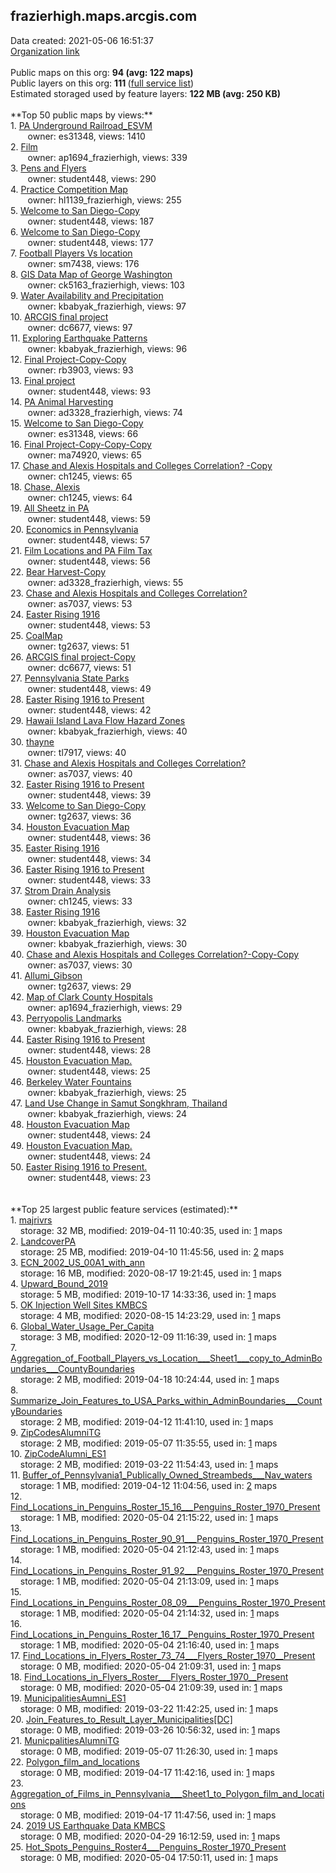 <h2>frazierhigh.maps.arcgis.com</h2> Data created: 2021-05-06 16:51:37 <br /><a target='new' href='https://frazierhigh.maps.arcgis.com'>Organization link</a><br /><br />Public maps on this org: <b>94 (avg: 122 maps)</b><br />Public layers on this org: <b>111 </b>(<a target='new' href='https://services.arcgis.com/sRvAnyIC4ZkFCTae/ArcGIS/rest/services'>full service list</a>)<br />Estimated storaged used by feature layers: <b>122 MB (avg: 250 KB)</b><br /><br />**Top 50 public maps by views:**<br />  1. <a target='new' href='https://www.arcgis.com/home/item.html?id=05b76906c58b4dff839560e806b4a133'>PA Underground Railroad_ESVM</a> <br />  &nbsp;&nbsp;&nbsp;&nbsp; &nbsp;&nbsp;owner: es31348, views: 1410<br />  2. <a target='new' href='https://www.arcgis.com/home/item.html?id=1a9f5b2542df4e3b92679f3c5de2bd4a'>Film</a> <br />  &nbsp;&nbsp;&nbsp;&nbsp; &nbsp;&nbsp;owner: ap1694_frazierhigh, views: 339<br />  3. <a target='new' href='https://www.arcgis.com/home/item.html?id=b429e50d564a41ac9787e47b4a6d66be'>Pens and Flyers</a> <br />  &nbsp;&nbsp;&nbsp;&nbsp; &nbsp;&nbsp;owner: student448, views: 290<br />  4. <a target='new' href='https://www.arcgis.com/home/item.html?id=86a62dc32baa46be8896304e8bc8e4d0'>Practice Competition Map</a> <br />  &nbsp;&nbsp;&nbsp;&nbsp; &nbsp;&nbsp;owner: hl1139_frazierhigh, views: 255<br />  5. <a target='new' href='https://www.arcgis.com/home/item.html?id=43cab1a8388b46febd21bf955b535cd8'>Welcome to San Diego-Copy</a> <br />  &nbsp;&nbsp;&nbsp;&nbsp; &nbsp;&nbsp;owner: student448, views: 187<br />  6. <a target='new' href='https://www.arcgis.com/home/item.html?id=766bd463a0874e918c8978e0954380e1'>Welcome to San Diego-Copy</a> <br />  &nbsp;&nbsp;&nbsp;&nbsp; &nbsp;&nbsp;owner: student448, views: 177<br />  7. <a target='new' href='https://www.arcgis.com/home/item.html?id=275ade1333014a86b0954b9e462f744b'>Football Players Vs location</a> <br />  &nbsp;&nbsp;&nbsp;&nbsp; &nbsp;&nbsp;owner: sm7438, views: 176<br />  8. <a target='new' href='https://www.arcgis.com/home/item.html?id=89420fed19644d3bbc0da4121e05e71e'>GIS Data Map of George Washington</a> <br />  &nbsp;&nbsp;&nbsp;&nbsp; &nbsp;&nbsp;owner: ck5163_frazierhigh, views: 103<br />  9. <a target='new' href='https://www.arcgis.com/home/item.html?id=b639c18bc9a74c0a909c0a97448cb13f'>Water Availability and Precipitation</a> <br />  &nbsp;&nbsp;&nbsp;&nbsp; &nbsp;&nbsp;owner: kbabyak_frazierhigh, views: 97<br />  10. <a target='new' href='https://www.arcgis.com/home/item.html?id=98ccfa940198459d94b79e3a158f5182'>ARCGIS final project</a> <br />  &nbsp;&nbsp;&nbsp;&nbsp; &nbsp;&nbsp;owner: dc6677, views: 97<br />  11. <a target='new' href='https://www.arcgis.com/home/item.html?id=bf4400d8d1684feeac8e01cc9f5e9786'>Exploring Earthquake Patterns</a> <br />  &nbsp;&nbsp;&nbsp;&nbsp; &nbsp;&nbsp;owner: kbabyak_frazierhigh, views: 96<br />  12. <a target='new' href='https://www.arcgis.com/home/item.html?id=59eed9cf6e9b424da622e6faba8328cc'>Final Project-Copy-Copy</a> <br />  &nbsp;&nbsp;&nbsp;&nbsp; &nbsp;&nbsp;owner: rb3903, views: 93<br />  13. <a target='new' href='https://www.arcgis.com/home/item.html?id=55de7b666c05487b88565a8ba21975e4'>Final project</a> <br />  &nbsp;&nbsp;&nbsp;&nbsp; &nbsp;&nbsp;owner: student448, views: 93<br />  14. <a target='new' href='https://www.arcgis.com/home/item.html?id=e322e7d0fa4047afb560e4dc36620738'>PA Animal Harvesting</a> <br />  &nbsp;&nbsp;&nbsp;&nbsp; &nbsp;&nbsp;owner: ad3328_frazierhigh, views: 74<br />  15. <a target='new' href='https://www.arcgis.com/home/item.html?id=efef7bbc14c843ae9145a6ab79c5ce8f'>Welcome to San Diego-Copy</a> <br />  &nbsp;&nbsp;&nbsp;&nbsp; &nbsp;&nbsp;owner: es31348, views: 66<br />  16. <a target='new' href='https://www.arcgis.com/home/item.html?id=97ba6fd142fd4e5db0cfb48bcb400443'>Final Project-Copy-Copy-Copy</a> <br />  &nbsp;&nbsp;&nbsp;&nbsp; &nbsp;&nbsp;owner: ma74920, views: 65<br />  17. <a target='new' href='https://www.arcgis.com/home/item.html?id=717921dcbcc94e3a85fd63890292f917'>Chase and Alexis Hospitals and Colleges Correlation? -Copy</a> <br />  &nbsp;&nbsp;&nbsp;&nbsp; &nbsp;&nbsp;owner: ch1245, views: 65<br />  18. <a target='new' href='https://www.arcgis.com/home/item.html?id=06befc843ed341c58a65704d05a0e20a'>Chase, Alexis</a> <br />  &nbsp;&nbsp;&nbsp;&nbsp; &nbsp;&nbsp;owner: ch1245, views: 64<br />  19. <a target='new' href='https://www.arcgis.com/home/item.html?id=e6e13c2def1245c2bdde4bcfa4a999cc'>All Sheetz in PA</a> <br />  &nbsp;&nbsp;&nbsp;&nbsp; &nbsp;&nbsp;owner: student448, views: 59<br />  20. <a target='new' href='https://www.arcgis.com/home/item.html?id=edeee38983f441ab9786ab918a70cbd3'>Economics in Pennsylvania</a> <br />  &nbsp;&nbsp;&nbsp;&nbsp; &nbsp;&nbsp;owner: student448, views: 57<br />  21. <a target='new' href='https://www.arcgis.com/home/item.html?id=78e28db0f6df4a3286d9d09c1bec0f11'>Film Locations and PA Film Tax</a> <br />  &nbsp;&nbsp;&nbsp;&nbsp; &nbsp;&nbsp;owner: student448, views: 56<br />  22. <a target='new' href='https://www.arcgis.com/home/item.html?id=be938765af64479db47d25efea7c8e38'>Bear Harvest-Copy</a> <br />  &nbsp;&nbsp;&nbsp;&nbsp; &nbsp;&nbsp;owner: ad3328_frazierhigh, views: 55<br />  23. <a target='new' href='https://www.arcgis.com/home/item.html?id=22399ac0e2c241e39d8f0d35f91c786c'>Chase and Alexis Hospitals and Colleges Correlation?</a> <br />  &nbsp;&nbsp;&nbsp;&nbsp; &nbsp;&nbsp;owner: as7037, views: 53<br />  24. <a target='new' href='https://www.arcgis.com/home/item.html?id=1ac5f644d2b1493ebb9cd81345d879ca'>Easter Rising 1916</a> <br />  &nbsp;&nbsp;&nbsp;&nbsp; &nbsp;&nbsp;owner: student448, views: 53<br />  25. <a target='new' href='https://www.arcgis.com/home/item.html?id=7a508588d3144427ac1fd20c4787795c'>CoalMap</a> <br />  &nbsp;&nbsp;&nbsp;&nbsp; &nbsp;&nbsp;owner: tg2637, views: 51<br />  26. <a target='new' href='https://www.arcgis.com/home/item.html?id=b90fe441f5434db5ae9c870c452c9344'>ARCGIS final project-Copy</a> <br />  &nbsp;&nbsp;&nbsp;&nbsp; &nbsp;&nbsp;owner: dc6677, views: 51<br />  27. <a target='new' href='https://www.arcgis.com/home/item.html?id=b6c38b57ff0a4cbd8f60cceecfb62ad5'>Pennsylvania State Parks</a> <br />  &nbsp;&nbsp;&nbsp;&nbsp; &nbsp;&nbsp;owner: student448, views: 49<br />  28. <a target='new' href='https://www.arcgis.com/home/item.html?id=575248be9a53417fa9c0db6dcd4ee6f2'>Easter Rising 1916 to Present</a> <br />  &nbsp;&nbsp;&nbsp;&nbsp; &nbsp;&nbsp;owner: student448, views: 42<br />  29. <a target='new' href='https://www.arcgis.com/home/item.html?id=5129b3a603cc4f12a6714a0a7a63c1c0'>Hawaii Island Lava Flow Hazard Zones</a> <br />  &nbsp;&nbsp;&nbsp;&nbsp; &nbsp;&nbsp;owner: kbabyak_frazierhigh, views: 40<br />  30. <a target='new' href='https://www.arcgis.com/home/item.html?id=b9bb87f06a5c47eab5a92adc2eca446b'>thayne</a> <br />  &nbsp;&nbsp;&nbsp;&nbsp; &nbsp;&nbsp;owner: tl7917, views: 40<br />  31. <a target='new' href='https://www.arcgis.com/home/item.html?id=986ee814ee45434f98c8f94c9ab9a104'>Chase and Alexis Hospitals and Colleges Correlation? </a> <br />  &nbsp;&nbsp;&nbsp;&nbsp; &nbsp;&nbsp;owner: as7037, views: 40<br />  32. <a target='new' href='https://www.arcgis.com/home/item.html?id=52ee7a7f478e4945b226aad804f05bd9'>Easter Rising 1916 to Present</a> <br />  &nbsp;&nbsp;&nbsp;&nbsp; &nbsp;&nbsp;owner: student448, views: 39<br />  33. <a target='new' href='https://www.arcgis.com/home/item.html?id=c558e88edbbd4299b295103065e80241'>Welcome to San Diego-Copy</a> <br />  &nbsp;&nbsp;&nbsp;&nbsp; &nbsp;&nbsp;owner: tg2637, views: 36<br />  34. <a target='new' href='https://www.arcgis.com/home/item.html?id=68a4452ff2ce44efb04c0e760fe1257f'>Houston Evacuation Map</a> <br />  &nbsp;&nbsp;&nbsp;&nbsp; &nbsp;&nbsp;owner: student448, views: 36<br />  35. <a target='new' href='https://www.arcgis.com/home/item.html?id=ed3e099f4f2d4b8580fa1fca4bf7252f'>Easter Rising 1916</a> <br />  &nbsp;&nbsp;&nbsp;&nbsp; &nbsp;&nbsp;owner: student448, views: 34<br />  36. <a target='new' href='https://www.arcgis.com/home/item.html?id=133295da1f294bcebc6f67d2915e9d76'>Easter Rising 1916 to Present</a> <br />  &nbsp;&nbsp;&nbsp;&nbsp; &nbsp;&nbsp;owner: student448, views: 33<br />  37. <a target='new' href='https://www.arcgis.com/home/item.html?id=83f2b36494914358afab51f18a4328ca'>Strom Drain Analysis</a> <br />  &nbsp;&nbsp;&nbsp;&nbsp; &nbsp;&nbsp;owner: ch1245, views: 33<br />  38. <a target='new' href='https://www.arcgis.com/home/item.html?id=4f632b42b0e44270b3975486c839a869'>Easter Rising 1916</a> <br />  &nbsp;&nbsp;&nbsp;&nbsp; &nbsp;&nbsp;owner: kbabyak_frazierhigh, views: 32<br />  39. <a target='new' href='https://www.arcgis.com/home/item.html?id=fb0da334a3cd4c888e79a346fc97be8e'>Houston Evacuation Map</a> <br />  &nbsp;&nbsp;&nbsp;&nbsp; &nbsp;&nbsp;owner: kbabyak_frazierhigh, views: 30<br />  40. <a target='new' href='https://www.arcgis.com/home/item.html?id=351b9372c5b845be9c6e5f5927855c51'>Chase and Alexis Hospitals and Colleges Correlation?-Copy-Copy</a> <br />  &nbsp;&nbsp;&nbsp;&nbsp; &nbsp;&nbsp;owner: as7037, views: 30<br />  41. <a target='new' href='https://www.arcgis.com/home/item.html?id=2d49a78e3c434144abdd8da8f9900071'>Allumi_Gibson</a> <br />  &nbsp;&nbsp;&nbsp;&nbsp; &nbsp;&nbsp;owner: tg2637, views: 29<br />  42. <a target='new' href='https://www.arcgis.com/home/item.html?id=c5f5bf5d48c74937874fe00f6af7f12a'>Map of Clark County Hospitals</a> <br />  &nbsp;&nbsp;&nbsp;&nbsp; &nbsp;&nbsp;owner: ap1694_frazierhigh, views: 29<br />  43. <a target='new' href='https://www.arcgis.com/home/item.html?id=898d46756e0d48e2acfd9167dc8e1909'>Perryopolis Landmarks</a> <br />  &nbsp;&nbsp;&nbsp;&nbsp; &nbsp;&nbsp;owner: kbabyak_frazierhigh, views: 28<br />  44. <a target='new' href='https://www.arcgis.com/home/item.html?id=4f2214f278484ecc8554774297d94abf'>Easter Rising 1916 to Present</a> <br />  &nbsp;&nbsp;&nbsp;&nbsp; &nbsp;&nbsp;owner: student448, views: 28<br />  45. <a target='new' href='https://www.arcgis.com/home/item.html?id=33c25f0597ad4cd6805ddfc6ca19e3a2'>Houston Evacuation Map.</a> <br />  &nbsp;&nbsp;&nbsp;&nbsp; &nbsp;&nbsp;owner: student448, views: 25<br />  46. <a target='new' href='https://www.arcgis.com/home/item.html?id=3b3179d1be504c43b7e361775e85b311'>Berkeley Water Fountains</a> <br />  &nbsp;&nbsp;&nbsp;&nbsp; &nbsp;&nbsp;owner: kbabyak_frazierhigh, views: 25<br />  47. <a target='new' href='https://www.arcgis.com/home/item.html?id=1ea017065c1c437199b7180ebada8e84'>Land Use Change in Samut Songkhram, Thailand</a> <br />  &nbsp;&nbsp;&nbsp;&nbsp; &nbsp;&nbsp;owner: kbabyak_frazierhigh, views: 24<br />  48. <a target='new' href='https://www.arcgis.com/home/item.html?id=4bce6f064d384c3a8205647eaf2e8828'>Houston Evacuation Map</a> <br />  &nbsp;&nbsp;&nbsp;&nbsp; &nbsp;&nbsp;owner: student448, views: 24<br />  49. <a target='new' href='https://www.arcgis.com/home/item.html?id=11dbd04f05fb4383922937fe9b76d076'>Houston Evacuation Map.</a> <br />  &nbsp;&nbsp;&nbsp;&nbsp; &nbsp;&nbsp;owner: student448, views: 24<br />  50. <a target='new' href='https://www.arcgis.com/home/item.html?id=aa1a584da71e47b3808e1e7343420d01'>Easter Rising 1916 to Present.</a> <br />  &nbsp;&nbsp;&nbsp;&nbsp; &nbsp;&nbsp;owner: student448, views: 23<br /><br /><br />**Top 25 largest public feature services (estimated):**<br /> 1. <a target='new' href='https://www.arcgis.com/home/item.html?id=4ca3b80c553444eca5616715e4b5f732'>majrivrs</a><br /> &nbsp;&nbsp;&nbsp;&nbsp;storage: 32 MB, modified: 2019-04-11 10:40:35,  used in: <a target='new' href='https://ed-ind-tb.s3-us-west-1.amazonaws.com/ADI/4ca3b80c553444eca5616715e4b5f732.html'> 1</a> maps<br /> 2. <a target='new' href='https://www.arcgis.com/home/item.html?id=ed938a6978b24d27a01c82ba35ed0782'>LandcoverPA</a><br /> &nbsp;&nbsp;&nbsp;&nbsp;storage: 25 MB, modified: 2019-04-10 11:45:56,  used in: <a target='new' href='https://ed-ind-tb.s3-us-west-1.amazonaws.com/ADI/ed938a6978b24d27a01c82ba35ed0782.html'> 2</a> maps<br /> 3. <a target='new' href='https://www.arcgis.com/home/item.html?id=887c0a60e9a7454782240d84b73bab1e'>ECN_2002_US_00A1_with_ann</a><br /> &nbsp;&nbsp;&nbsp;&nbsp;storage: 16 MB, modified: 2020-08-17 19:21:45,  used in: <a target='new' href='https://ed-ind-tb.s3-us-west-1.amazonaws.com/ADI/887c0a60e9a7454782240d84b73bab1e.html'> 1</a> maps<br /> 4. <a target='new' href='https://www.arcgis.com/home/item.html?id=cd3b9e6a081744ffafd1f25a3a18f923'>Upward_Bound_2019</a><br /> &nbsp;&nbsp;&nbsp;&nbsp;storage: 5 MB, modified: 2019-10-17 14:33:36,  used in: <a target='new' href='https://ed-ind-tb.s3-us-west-1.amazonaws.com/ADI/cd3b9e6a081744ffafd1f25a3a18f923.html'> 1</a> maps<br /> 5. <a target='new' href='https://www.arcgis.com/home/item.html?id=8994765094674cea86c4b16f176394a1'>OK Injection Well Sites KMBCS</a><br /> &nbsp;&nbsp;&nbsp;&nbsp;storage: 4 MB, modified: 2020-08-15 14:23:29,  used in: <a target='new' href='https://ed-ind-tb.s3-us-west-1.amazonaws.com/ADI/8994765094674cea86c4b16f176394a1.html'> 1</a> maps<br /> 6. <a target='new' href='https://www.arcgis.com/home/item.html?id=e8b59e3da06848bd8784a4ca05e1024a'>Global_Water_Usage_Per_Capita</a><br /> &nbsp;&nbsp;&nbsp;&nbsp;storage: 3 MB, modified: 2020-12-09 11:16:39,  used in: <a target='new' href='https://ed-ind-tb.s3-us-west-1.amazonaws.com/ADI/e8b59e3da06848bd8784a4ca05e1024a.html'> 1</a> maps<br /> 7. <a target='new' href='https://www.arcgis.com/home/item.html?id=084e8247b48c4228bfce20e5ae546fce'>Aggregation_of_Football_Players_vs_Location___Sheet1___copy_to_AdminBoundaries___CountyBoundaries</a><br /> &nbsp;&nbsp;&nbsp;&nbsp;storage: 2 MB, modified: 2019-04-18 10:24:44,  used in: <a target='new' href='https://ed-ind-tb.s3-us-west-1.amazonaws.com/ADI/084e8247b48c4228bfce20e5ae546fce.html'> 1</a> maps<br /> 8. <a target='new' href='https://www.arcgis.com/home/item.html?id=5d01de32930c48f6b990dc379ee0027d'>Summarize_Join_Features_to_USA_Parks_within_AdminBoundaries___CountyBoundaries</a><br /> &nbsp;&nbsp;&nbsp;&nbsp;storage: 2 MB, modified: 2019-04-12 11:41:10,  used in: <a target='new' href='https://ed-ind-tb.s3-us-west-1.amazonaws.com/ADI/5d01de32930c48f6b990dc379ee0027d.html'> 1</a> maps<br /> 9. <a target='new' href='https://www.arcgis.com/home/item.html?id=5fe97a2dd3d04bf7a145c7216c763f85'>ZipCodesAlumniTG</a><br /> &nbsp;&nbsp;&nbsp;&nbsp;storage: 2 MB, modified: 2019-05-07 11:35:55,  used in: <a target='new' href='https://ed-ind-tb.s3-us-west-1.amazonaws.com/ADI/5fe97a2dd3d04bf7a145c7216c763f85.html'> 1</a> maps<br /> 10. <a target='new' href='https://www.arcgis.com/home/item.html?id=c4550c540ef44487b20968faea25219c'>ZipCodeAlumni_ES1</a><br /> &nbsp;&nbsp;&nbsp;&nbsp;storage: 2 MB, modified: 2019-03-22 11:54:43,  used in: <a target='new' href='https://ed-ind-tb.s3-us-west-1.amazonaws.com/ADI/c4550c540ef44487b20968faea25219c.html'> 1</a> maps<br /> 11. <a target='new' href='https://www.arcgis.com/home/item.html?id=b7fae7ff6862491d91e3b70dd108b6b5'>Buffer_of_Pennsylvania1_Publically_Owned_Streambeds___Nav_waters</a><br /> &nbsp;&nbsp;&nbsp;&nbsp;storage: 1 MB, modified: 2019-04-12 11:04:56,  used in: <a target='new' href='https://ed-ind-tb.s3-us-west-1.amazonaws.com/ADI/b7fae7ff6862491d91e3b70dd108b6b5.html'> 2</a> maps<br /> 12. <a target='new' href='https://www.arcgis.com/home/item.html?id=298c59c5b2fc40ce84754f87dfa7f234'>Find_Locations_in_Penguins_Roster_15_16___Penguins_Roster_1970_Present</a><br /> &nbsp;&nbsp;&nbsp;&nbsp;storage: 1 MB, modified: 2020-05-04 21:15:22,  used in: <a target='new' href='https://ed-ind-tb.s3-us-west-1.amazonaws.com/ADI/298c59c5b2fc40ce84754f87dfa7f234.html'> 1</a> maps<br /> 13. <a target='new' href='https://www.arcgis.com/home/item.html?id=12ebd1b31bbc4285b028df77be4dc2e7'>Find_Locations_in_Penguins_Roster_90_91___Penguins_Roster_1970_Present</a><br /> &nbsp;&nbsp;&nbsp;&nbsp;storage: 1 MB, modified: 2020-05-04 21:12:43,  used in: <a target='new' href='https://ed-ind-tb.s3-us-west-1.amazonaws.com/ADI/12ebd1b31bbc4285b028df77be4dc2e7.html'> 1</a> maps<br /> 14. <a target='new' href='https://www.arcgis.com/home/item.html?id=32a4f87a0917412e8f476afc70b36d52'>Find_Locations_in_Penguins_Roster_91_92___Penguins_Roster_1970_Present</a><br /> &nbsp;&nbsp;&nbsp;&nbsp;storage: 1 MB, modified: 2020-05-04 21:13:09,  used in: <a target='new' href='https://ed-ind-tb.s3-us-west-1.amazonaws.com/ADI/32a4f87a0917412e8f476afc70b36d52.html'> 1</a> maps<br /> 15. <a target='new' href='https://www.arcgis.com/home/item.html?id=e9b9bc64834a4f48afa10bed2fb4fafa'>Find_Locations_in_Penguins_Roster_08_09___Penguins_Roster_1970_Present</a><br /> &nbsp;&nbsp;&nbsp;&nbsp;storage: 1 MB, modified: 2020-05-04 21:14:32,  used in: <a target='new' href='https://ed-ind-tb.s3-us-west-1.amazonaws.com/ADI/e9b9bc64834a4f48afa10bed2fb4fafa.html'> 1</a> maps<br /> 16. <a target='new' href='https://www.arcgis.com/home/item.html?id=09deaed193e1480eaf039823dbd00e26'>Find_Locations_in_Penguins_Roster_16_17__Penguins_Roster_1970_Present</a><br /> &nbsp;&nbsp;&nbsp;&nbsp;storage: 1 MB, modified: 2020-05-04 21:16:40,  used in: <a target='new' href='https://ed-ind-tb.s3-us-west-1.amazonaws.com/ADI/09deaed193e1480eaf039823dbd00e26.html'> 1</a> maps<br /> 17. <a target='new' href='https://www.arcgis.com/home/item.html?id=daab1ab05d254b5481da71dbd2de8856'>Find_Locations_in_Flyers_Roster_73_74___Flyers_Roster_1970__Present</a><br /> &nbsp;&nbsp;&nbsp;&nbsp;storage: 0 MB, modified: 2020-05-04 21:09:31,  used in: <a target='new' href='https://ed-ind-tb.s3-us-west-1.amazonaws.com/ADI/daab1ab05d254b5481da71dbd2de8856.html'> 1</a> maps<br /> 18. <a target='new' href='https://www.arcgis.com/home/item.html?id=2ec86176fa83406fa3c07d23370a5b76'>Find_Locations_in_Flyers_Roster___Flyers_Roster_1970__Present</a><br /> &nbsp;&nbsp;&nbsp;&nbsp;storage: 0 MB, modified: 2020-05-04 21:09:39,  used in: <a target='new' href='https://ed-ind-tb.s3-us-west-1.amazonaws.com/ADI/2ec86176fa83406fa3c07d23370a5b76.html'> 1</a> maps<br /> 19. <a target='new' href='https://www.arcgis.com/home/item.html?id=79c4dfe35a1145b685b901f75fab316c'>MunicipalitiesAumni_ES1</a><br /> &nbsp;&nbsp;&nbsp;&nbsp;storage: 0 MB, modified: 2019-03-22 11:42:25,  used in: <a target='new' href='https://ed-ind-tb.s3-us-west-1.amazonaws.com/ADI/79c4dfe35a1145b685b901f75fab316c.html'> 1</a> maps<br /> 20. <a target='new' href='https://www.arcgis.com/home/item.html?id=96d886c8ec4e4294bc4b5849402995a2'>Join_Features_to_Result_Layer_Municipalities[DC]</a><br /> &nbsp;&nbsp;&nbsp;&nbsp;storage: 0 MB, modified: 2019-03-26 10:56:32,  used in: <a target='new' href='https://ed-ind-tb.s3-us-west-1.amazonaws.com/ADI/96d886c8ec4e4294bc4b5849402995a2.html'> 1</a> maps<br /> 21. <a target='new' href='https://www.arcgis.com/home/item.html?id=3edd6ee58ac14e119721af7a37465d01'>MunicpalitiesAlumniTG</a><br /> &nbsp;&nbsp;&nbsp;&nbsp;storage: 0 MB, modified: 2019-05-07 11:26:30,  used in: <a target='new' href='https://ed-ind-tb.s3-us-west-1.amazonaws.com/ADI/3edd6ee58ac14e119721af7a37465d01.html'> 1</a> maps<br /> 22. <a target='new' href='https://www.arcgis.com/home/item.html?id=e7b3f9d448e24a1e8e49dc7b8d13226b'>Polygon_film_and_locations</a><br /> &nbsp;&nbsp;&nbsp;&nbsp;storage: 0 MB, modified: 2019-04-17 11:42:16,  used in: <a target='new' href='https://ed-ind-tb.s3-us-west-1.amazonaws.com/ADI/e7b3f9d448e24a1e8e49dc7b8d13226b.html'> 1</a> maps<br /> 23. <a target='new' href='https://www.arcgis.com/home/item.html?id=b068e4f7076d4b09a60c5af233fb03aa'>Aggregation_of_Films_in_Pennsylvania___Sheet1_to_Polygon_film_and_locations</a><br /> &nbsp;&nbsp;&nbsp;&nbsp;storage: 0 MB, modified: 2019-04-17 11:47:56,  used in: <a target='new' href='https://ed-ind-tb.s3-us-west-1.amazonaws.com/ADI/b068e4f7076d4b09a60c5af233fb03aa.html'> 1</a> maps<br /> 24. <a target='new' href='https://www.arcgis.com/home/item.html?id=388236a7043b4adfa6c0982679815323'>2019 US Earthquake Data KMBCS</a><br /> &nbsp;&nbsp;&nbsp;&nbsp;storage: 0 MB, modified: 2020-04-29 16:12:59,  used in: <a target='new' href='https://ed-ind-tb.s3-us-west-1.amazonaws.com/ADI/388236a7043b4adfa6c0982679815323.html'> 1</a> maps<br /> 25. <a target='new' href='https://www.arcgis.com/home/item.html?id=ccb59750e4664560adb6737eaf01effc'>Hot_Spots_Penguins_Roster4___Penguins_Roster_1970_Present</a><br /> &nbsp;&nbsp;&nbsp;&nbsp;storage: 0 MB, modified: 2020-05-04 17:50:11,  used in: <a target='new' href='https://ed-ind-tb.s3-us-west-1.amazonaws.com/ADI/ccb59750e4664560adb6737eaf01effc.html'> 1</a> maps<br />
